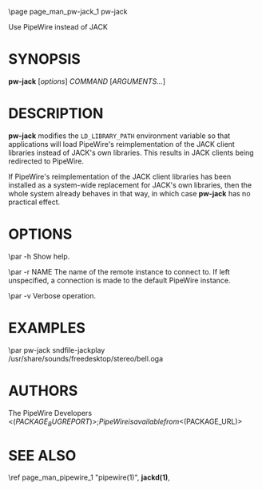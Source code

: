 \page page_man_pw-jack_1 pw-jack

Use PipeWire instead of JACK

# SYNOPSIS

**pw-jack** \[*options*\] *COMMAND* \[*ARGUMENTS...*\]

# DESCRIPTION

**pw-jack** modifies the `LD_LIBRARY_PATH` environment variable so that
applications will load PipeWire's reimplementation of the JACK client
libraries instead of JACK's own libraries. This results in JACK clients
being redirected to PipeWire.

If PipeWire's reimplementation of the JACK client libraries has been
installed as a system-wide replacement for JACK's own libraries, then
the whole system already behaves in that way, in which case **pw-jack**
has no practical effect.

# OPTIONS

\par -h
Show help.

\par -r NAME
The name of the remote instance to connect to. If left unspecified, a
connection is made to the default PipeWire instance.

\par -v
Verbose operation.

# EXAMPLES

\par pw-jack sndfile-jackplay /usr/share/sounds/freedesktop/stereo/bell.oga

# AUTHORS

The PipeWire Developers <$(PACKAGE_BUGREPORT)>;
PipeWire is available from <$(PACKAGE_URL)>

# SEE ALSO

\ref page_man_pipewire_1 "pipewire(1)",
**jackd(1)**,
